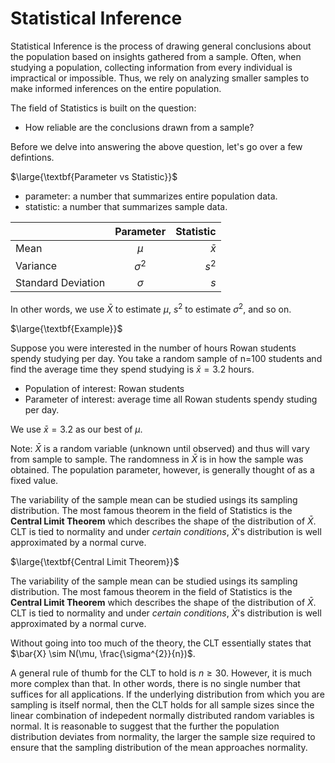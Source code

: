 # Statistical Inference

Statistical Inference is the process of drawing general conclusions about the population based on insights gathered from a sample. Often, when studying a population, collecting information from every individual is impractical or impossible. Thus, we rely on analyzing smaller samples to make informed inferences on the entire population. 

The field of Statistics is built on the question:

- How reliable are the conclusions drawn from a sample?

Before we delve into answering the above question, let's go over a few defintions. 

$\large{\textbf{Parameter vs Statistic}}$


- parameter: a number that summarizes entire population data.
- statistic: a number that summarizes sample data.

|          | Parameter | Statistic |
| :---------------- | :------: | ----: |
| Mean       |   $\mu$  | $\bar{x}$ |
| Variance          |   $\sigma^{2}$   | $s^{2}$|
| Standard Deviation   |   $\sigma$  | $s$ |

In other words, we use $\bar{X}$ to estimate $\mu$, $s^{2}$ to estimate $\sigma^{2}$, and so on. 

$\large{\textbf{Example}}$

Suppose you were interested in the number of hours Rowan students spendy studying per day. You take a random sample of n=100 students and find the average time they spend studying is $\bar{x} = 3.2$ hours. 

- Population of interest: Rowan students
- Parameter of interest: average time all Rowan students spendy studing per day. 

We use $\bar{x} = 3.2$ as our best of $\mu$. 

Note: $\bar{X}$ is a random variable (unknown until observed) and thus will vary from sample to sample. The randomness in $\bar{X}$ is in how the sample was obtained. The population parameter, however, is generally thought of as a fixed value. 

The variability of the sample mean can be studied usings its sampling distribution. The most famous theorem in the field of Statistics is the $\textbf{Central Limit Theorem}$ which describes the shape of the distribution of $\bar{X}$. CLT is tied to normality and under $\textit{certain conditions}$, $\bar{X}$'s distribution is well approximated by a normal curve.

$\large{\textbf{Central Limit Theorem}}$

The variability of the sample mean can be studied usings its sampling distribution. The most famous theorem in the field of Statistics is the $\textbf{Central Limit Theorem}$ which describes the shape of the distribution of $\bar{X}$. CLT is tied to normality and under $\textit{certain conditions}$, $\bar{X}$'s distribution is well approximated by a normal curve.

Without going into too much of the theory, the CLT essentially states that $\bar{X} \sim N(\mu, \frac{\sigma^{2}}{n})$. 

A general rule of thumb for the CLT to hold is $n \geq 30$. However, it is much more complex than that. In other words, there is no single number that suffices for all applications. If the underlying distribution from which you are sampling is itself normal, then the CLT holds for all sample sizes since the linear combination of indepedent normally distributed random variables is normal. It is reasonable to suggest that the further the population distribution deviates from normality, the larger the sample size required to ensure that the sampling distribution of the mean approaches normality.




